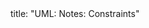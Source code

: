 <frontmatter>
title: "UML: Notes: Constraints"
</frontmatter>

<include src="index-body.md" boilerplate />
